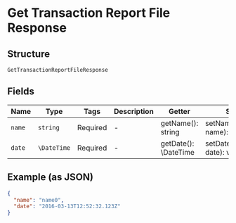 
# Get Transaction Report File Response

## Structure

`GetTransactionReportFileResponse`

## Fields

| Name | Type | Tags | Description | Getter | Setter |
|  --- | --- | --- | --- | --- | --- |
| `name` | `string` | Required | - | getName(): string | setName(string name): void |
| `date` | `\DateTime` | Required | - | getDate(): \DateTime | setDate(\DateTime date): void |

## Example (as JSON)

```json
{
  "name": "name0",
  "date": "2016-03-13T12:52:32.123Z"
}
```

